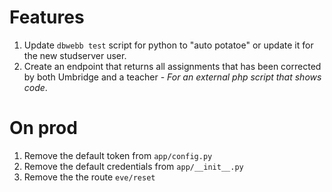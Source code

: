 # Features
1. Update `dbwebb test` script for python to "auto potatoe" or update it for the new studserver user.
1. Create an endpoint that returns all assignments that has been corrected by both Umbridge and a teacher - *For an external php script that shows code*.


# On prod
1. Remove the default token from `app/config.py`
1. Remove the default credentials from `app/__init__.py`
1. Remove the the route `eve/reset`